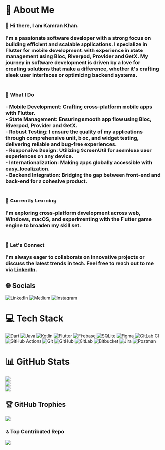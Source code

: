 # 💫 About Me
### 👋 Hi there, I am Kamran Khan.<br><br>I'm a passionate software developer with a strong focus on building efficient and scalable applications. I specialize in **Flutter** for mobile development, with experience in **state management** using **Bloc**,  **Riverpod**,  **Provider** and **GetX**. My journey in software development is driven by a love for creating solutions that make a difference, whether it's crafting sleek user interfaces or optimizing backend systems.<br><br> 

### 🚀 What I Do<br><br>- **Mobile Development**: Crafting cross-platform mobile apps with Flutter.<br>- **State Management**: Ensuring smooth app flow using Bloc, Riverpod, Provider and GetX.<br>- **Robust Testing**: I ensure the quality of my applications through comprehensive unit, bloc, and widget testing, delivering reliable and bug-free experiences.<br>- **Responsive Design**: Utilizing **ScreenUtil** for seamless user experiences on any device.<br>- **Internationalization**: Making apps globally accessible with **easy_localization**.<br>- **Backend Integration**: Bridging the gap between front-end and back-end for a cohesive product.<br><br> 

### 🌱 Currently Learning<br><br>I'm exploring cross-platform development across web, Windows, macOS, and experimenting with the Flutter game engine to broaden my skill set.<br><br> 

### 💬 Let's Connect<br><br>I'm always eager to collaborate on innovative projects or discuss the latest trends in tech. Feel free to reach out to me via [LinkedIn](https://www.linkedin.com/in/kamran8545).<br>


## 🌐 Socials
[![LinkedIn](https://img.shields.io/badge/LinkedIn-%230077B5.svg?logo=linkedin&logoColor=white)](https://linkedin.com/in/kamran8545) [![Medium](https://img.shields.io/badge/Medium-12100E?logo=medium&logoColor=white)](https://medium.com/@kamran8545) [![Instagram](https://img.shields.io/badge/Instagram-%23E4405F.svg?logo=Instagram&logoColor=white)](https://instagram.com/kamran8545)

# 💻 Tech Stack
![Dart](https://img.shields.io/badge/dart-%230175C2.svg?style=for-the-badge&logo=dart&logoColor=white) ![Java](https://img.shields.io/badge/java-%23ED8B00.svg?style=for-the-badge&logo=openjdk&logoColor=white) ![Kotlin](https://img.shields.io/badge/kotlin-%237F52FF.svg?style=for-the-badge&logo=kotlin&logoColor=white) ![Flutter](https://img.shields.io/badge/Flutter-%2302569B.svg?style=for-the-badge&logo=Flutter&logoColor=white) ![Firebase](https://img.shields.io/badge/firebase-a08021?style=for-the-badge&logo=firebase&logoColor=ffcd34) ![SQLite](https://img.shields.io/badge/sqlite-%2307405e.svg?style=for-the-badge&logo=sqlite&logoColor=white) ![Figma](https://img.shields.io/badge/figma-%23F24E1E.svg?style=for-the-badge&logo=figma&logoColor=white) ![GitLab CI](https://img.shields.io/badge/gitlab%20CI-%23181717.svg?style=for-the-badge&logo=gitlab&logoColor=white) ![GitHub Actions](https://img.shields.io/badge/github%20actions-%232671E5.svg?style=for-the-badge&logo=githubactions&logoColor=white) ![Git](https://img.shields.io/badge/git-%23F05033.svg?style=for-the-badge&logo=git&logoColor=white) ![GitHub](https://img.shields.io/badge/github-%23121011.svg?style=for-the-badge&logo=github&logoColor=white) ![GitLab](https://img.shields.io/badge/gitlab-%23181717.svg?style=for-the-badge&logo=gitlab&logoColor=white) ![Bitbucket](https://img.shields.io/badge/bitbucket-%230047B3.svg?style=for-the-badge&logo=bitbucket&logoColor=white) ![Jira](https://img.shields.io/badge/jira-%230A0FFF.svg?style=for-the-badge&logo=jira&logoColor=white) ![Postman](https://img.shields.io/badge/Postman-FF6C37?style=for-the-badge&logo=postman&logoColor=white)

# 📊 GitHub Stats
![](https://github-readme-stats.vercel.app/api?username=kamran8545&theme=dark&hide_border=true&include_all_commits=true&count_private=true)<br/>
![](https://github-readme-streak-stats.herokuapp.com/?user=kamran8545&theme=dark&hide_border=true)<br/>
![](https://github-readme-stats.vercel.app/api/top-langs/?username=kamran8545&theme=dark&hide_border=true&include_all_commits=true&count_private=true&layout=compact)

## 🏆 GitHub Trophies
![](https://github-profile-trophy.vercel.app/?username=kamran8545&theme=onedark&no-frame=false&no-bg=false&margin-w=4)

### 🔝 Top Contributed Repo
![](https://github-contributor-stats.vercel.app/api?username=kamran8545&limit=5&theme=dark&combine_all_yearly_contributions=true)

